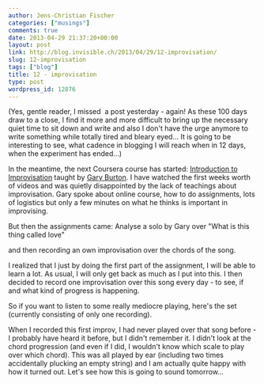 ```yaml
---
author: Jens-Christian Fischer
categories: ["musings"]
comments: true
date: 2013-04-29 21:37:20+00:00
layout: post
link: http://blog.invisible.ch/2013/04/29/12-improvisation/
slug: 12-improvisation
tags: ["blog"]
title: 12 - improvisation
type: post
wordpress_id: 12876
---
```


(Yes, gentle reader, I missed  a post yesterday - again! As these 100 days draw to a close, I find it more and more difficult to bring up the necessary quiet time to sit down and write and also I don't have the urge anymore to write something while totally tired and bleary eyed... It is going to be interesting to see, what cadence in blogging I will reach when in 12 days, when the experiment has ended...)

In the meantime, the next Coursera course has started: [Introduction to Improvisation](https://www.coursera.org/course/improvisation) taught by [Gary Burton](http://en.wikipedia.org/wiki/Gary_Burton). I have watched the first weeks worth of videos and was quietly disappointed by the lack of teachings about improvisation. Gary spoke about online course, how to do assignments, lots of logistics but only a few minutes on what he thinks is important in improvising.

But then the assignments came: Analyse a solo by Gary over "What is this thing called love"



and then recording an own improvisation over the chords of the song.

I realized that I just by doing the first part of the assignment, I will be able to learn a lot. As usual, I will only get back as much as I put into this. I then decided to record one improvisation over this song every day - to see, if and what kind of progress is happening.

So if you want to listen to some really mediocre playing, here's the set (currently consisting of only one recording).



When I recorded this first improv, I had never played over that song before - I probably have heard it before, but I didn't remember it. I didn't look at the chord progression (and even if I did, I wouldn't know which scale to play over which chord). This was all played by ear (including two times accidentally plucking an empty string) and I am actually quite happy with how it turned out. Let's see how this is going to sound tomorrow...
